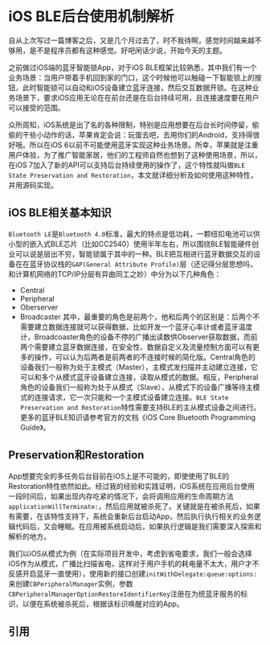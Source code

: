 # iOS BLE后台使用机制解析

自从上次写过一篇博客之后，又是几个月过去了，时不我待啊，感觉时间越来越不够用，是不是程序员都有这种感觉。好吧闲话少说，开始今天的主题。

之前做过iOS端的蓝牙智能锁App，对于iOS BLE框架比较熟悉，其中我们有一个业务场景：当用户带着手机回到家的门口，这个时候他可以触碰一下智能锁上的按钮，此时智能锁可以自动和iOS设备建立蓝牙连接，然后交互数据开锁。在这种业务场景下，要求iOS应用无论在在前台还是在后台持续可用，且连接速度要在用户可以接受的范围。

众所周知，iOS系统是出了名的各种限制，特别是应用想要在后台长时间停留，偷偷的干些小动作的话，苹果肯定会说：玩蛋去吧，去用你们的Android，支持得很好哦。所以在iOS 6以前不可能使用蓝牙实现这种业务场景。所幸，苹果就是注重用户体验，为了推广智能家居，他们的工程师自然也想到了这种使用场景，所以，在iOS 7加入了新的API可以支持后台持续使用的操作了，这个特性就叫做`BLE State Preservation and Restoration`，本文就详细分析及如何使用这种特性，并用源码实现。

## iOS BLE相关基本知识

`Bluetooth LE`是`Bluetooth 4.0`标准，最大的特点是低功耗，一颗纽扣电池可以供小型的嵌入式BLE芯片（比如CC2540）使用半年左右，所以围绕BLE智能硬件创业可以说是层出不穷，智能锁属于其中的一种。BLE把互相进行蓝牙数据交互的设备在在蓝牙协议栈的`GAP(General Attribute Profile)`层（还记得分层思想吗，和计算机网络的TCP/IP分层有异曲同工之妙）中分为以下几种角色：
- Central
- Peripheral
- Oberserver
- Broadcaster
其中，最重要的角色是前两个，他和后两个的区别是：后两个不需要建立数据连接就可以获得数据，比如开发一个蓝牙心率计或者蓝牙温度计，Broadcoaster角色的设备不停的广播出读数供Observer获取数据，而前两个需要建立蓝牙数据连接，在安全性、数据自定义及流量控制方面可以有更多的操作，可以认为后两者是前两者的不连接时候的简化版。Central角色的设备我们一般称为处于主模式（Master），主模式发扫描并主动建立连接，它可以和多个从模式蓝牙设备建立连接，读取从模式的数据。相反，Peripheral角色的设备我们一般称为处于从模式（Slave），从模式下的设备广播等待主模式的连接请求，它一次只能和一个主模式设备建立连接。`BLE State Preservation and Restoration`特性需要支持BLE的主从模式设备之间进行。更多的蓝牙BLE知识请参考官方的文档《iOS Core Bluetooth Programming Guide》。

## Preservation和Restoration

App想要完全的多任务后台目前在iOS上是不可能的，即使使用了BLE的Restoration特性依然如此。经过我的经验和实践证明，iOS系统在应用后台使用一段时间后，如果出现内存吃紧的情况下，会将调用应用的生命周期方法`applicationWillTerminate:`，然后应用就被杀死了。关键就是在被杀死后，如果有需要，在该特性支持下，系统会重新后台启动App，然后执行执行相关的业务逻辑代码后，又会睡眠。在应用被系统启动后，如果执行逻辑是我们需要深入探索和解析的地方。

我们以iOS从模式为例（在实际项目开发中，考虑到省电要求，我们一般会选择iOS作为从模式，广播比扫描省电，这样对于用户手机的耗电量不太大，用户才不反感开启蓝牙一直使用），使用新的接口创建`initWithDelegate:queue:options:`来创建`CBPeripheralManager`实例，参数`CBPeripheralManagerOptionRestoreIdentifierKey`注册在为统蓝牙服务的标识，以便在系统被杀死后，根据该标识唤醒对应的App。
## 引用
